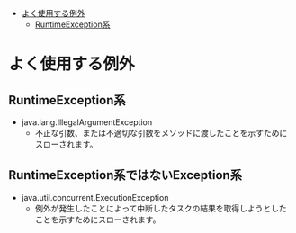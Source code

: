 <!-- TOC depthFrom:1 depthTo:6 withLinks:1 updateOnSave:1 orderedList:0 -->

- [よく使用する例外](#よく使用する例外)
	- [RuntimeException系](#runtimeexception系)

<!-- /TOC -->


# よく使用する例外

## RuntimeException系

- java.lang.IllegalArgumentException
  - 不正な引数、または不適切な引数をメソッドに渡したことを示すためにスローされます。


## RuntimeException系ではないException系

- java.util.concurrent.ExecutionException
  - 例外が発生したことによって中断したタスクの結果を取得しようとしたことを示すためにスローされます。
